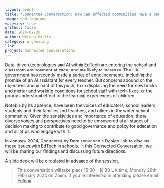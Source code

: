 ```yaml
---
layout: event
title: "Connected Conversation: How can affected communities have a powerful voice in shaping the adoption of data-driven technology in schools?"
image: cbd-logo.png
upcoming: true
writeup: false
date: 2024-02-26
author: Helena Hollis
category: organising
link: 
project: Connected Conversations
---
```


Data-driven technologies and AI within EdTech are entering the school and classroom environment at pace, and are likely to increase. The UK government has recently made a series of announcements, including the promise of an AI assistant for every teacher. But concerns abound on the objectives and impact of this push, from displacing the need for new bricks and mortar and working conditions for school staff with tech-fixes, or the poorly understood effect of the learning experiences of children.

<!--more-->

Notable by its absence, have been the voices of educators, school leaders, students and their families and teachers, and others in the wider school community. Given the sensitivities and importance of education, these diverse voices and perspectives need to be empowered at all stages of decision making to contribute to good governance and policy for education and all of us who engage with it. 

In January 2024, Connected by Data convened a Design Lab to discuss these issues with EdTech in schools. In this Connected Conversation, we will be sharing our findings and discussing future directions.

A slide deck will be circulated in advance of the session.

> This conversation will take place 15:30 - 16:30 UK time, Monday 26th February 2024 on Zoom. If you're interested in attending please email [Helena](mailto:helena@connectedbydata.org).